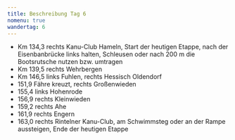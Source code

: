 ```yaml
---
title: Beschreibung Tag 6
nomenu: true
wandertag: 6
---
```




- Km 134,3 rechts Kanu-Club Hameln, Start der heutigen Etappe, nach der Eisenbanbrücke links halten, Schleusen oder nach 200 m die Bootsrutsche nutzen bzw. umtragen 
- Km 139,5 rechts Wehrbergen
- Km 146,5 links Fuhlen, rechts Hessisch Oldendorf
- 151,9 Fähre kreuzt, rechts Großenwieden 
- 155,4 links Hohenrode
- 156,9 rechts Kleinwieden
- 159,2 rechts Ahe
- 161,9 rechts Engern
- 163,0 rechts Rintelner Kanu-Club, am Schwimmsteg oder an der Rampe aussteigen, Ende der heutigen Etappe


